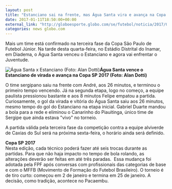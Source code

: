 ```yaml
---
layout: post
title: "Estanciano sai na frente, mas Água Santa vira e avança na Copa São Paulo"
date: 2017-01-11T18:50:00+00:00
external_link: "http://globoesporte.globo.com/se/futebol/noticia/2017/01/estanciano-sai-na-frente-mas-agua-santa-vira-e-avanca-na-copa-sao-paulo.html"
categories: news globo.com
---
```

Mais um time está confirmado na terceira fase da Copa São Paulo de Futebol Júnior. Na tarde desta quarta-feira, no Estádio Distrital do Inamar, em Diadema, o Água Santa venceu o Estanciano e agora vai enfrentar o Juventude.

 ![Água Santa x Estanciano (Foto: Alan Dotti)](http://s2.glbimg.com/hPQv8Z_KuzSYxzCnCutzjIRrHtA=/0x35:960x578/690x390/s.glbimg.com/es/ge/f/original/2017/01/11/estanciano.jpg "Água Santa x Estanciano (Foto: Alan Dotti)")**Água Santa vence o Estanciano de virada e avança na Copa SP 2017 (Foto: Alan Dotti)**

O time sergipano saiu na frente com André, aos 26 minutos, e terminou o primeiro tempo vencendo. Já na segunda etapa, logo no começo, a equipe paulista pressionou bastante e aos 8 minutos Felipe empatou a partida. Curiosamente, o gol da virada e vitória do Água Santa saiu aos 26 minutos, mesmo tempo do gol do Estanciano na etapa inicial. Gabriel Duarte mandou a bola para a rede e eliminou o Canarinho do Piauitinga, único time de Sergipe que ainda estava "vivo" no torneio.

A partida válida pela terceira fase da competição contra a equipe alviverde de Caxias do Sul será na próxima sexta-feira, o horário ainda será definido.

**Copa SP 2017**  
Nesta edição, cada técnico poderá fazer até seis trocas durante as partidas. Para que não haja impacto no tempo de bola rolando, as alterações deverão ser feitas em até três paradas.&nbsp; Essa mudança foi adotada pela FPF após conversas com profissionais das categorias de base e com o MFFB (Movimento de Formação do Futebol Brasileiro). O torneio é de tiro curto: começou em 2 de janeiro e termina em 25 de janeiro. A decisão, como tradição, acontece no Pacaembu.

